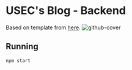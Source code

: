 # USEC's Blog - Backend

Based on template from [here](https://github.com/mdalmamunit427/modern-react-js-blog-starter-files/).
![github-cover](https://github.com/mdalmamunit427/modern-react-js-blog-starter-files/assets/96342744/99119d03-b207-4f72-a0df-7d68011f3c64)

## Running

```bash
npm start
```
